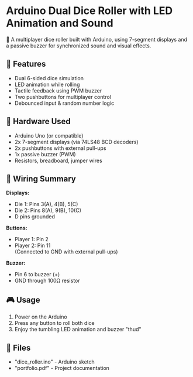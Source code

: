 # Arduino Dual Dice Roller with LED Animation and Sound

🎲 A multiplayer dice roller built with Arduino, using 7-segment displays and a passive buzzer for synchronized sound and visual effects.

## 🚀 Features
- Dual 6-sided dice simulation
- LED animation while rolling
- Tactile feedback using PWM buzzer
- Two pushbuttons for multiplayer control
- Debounced input & random number logic

## 🧰 Hardware Used
- Arduino Uno (or compatible)
- 2x 7-segment displays (via 74LS48 BCD decoders)
- 2x pushbuttons with external pull-ups
- 1x passive buzzer (PWM)
- Resistors, breadboard, jumper wires
## 🔌 Wiring Summary

**Displays:**
- Die 1: Pins 3(A), 4(B), 5(C)  
- Die 2: Pins 8(A), 9(B), 10(C)  
- D pins grounded

**Buttons:**
- Player 1: Pin 2  
- Player 2: Pin 11  
(Connected to GND with external pull-ups)

**Buzzer:**
- Pin 6 to buzzer (+)
- GND through 100Ω resistor

## 🎮 Usage

1. Power on the Arduino
2. Press any button to roll both dice
3. Enjoy the tumbling LED animation and buzzer "thud"

## 📂 Files

- "dice_roller.ino" - Arduino sketch
- "portfolio.pdf" - Project documentation
